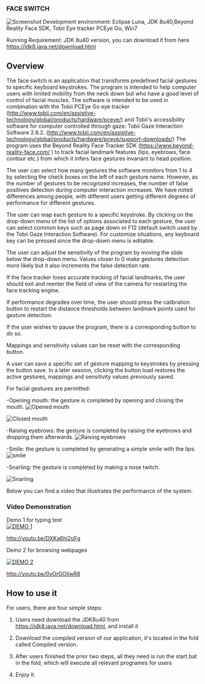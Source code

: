 ### FACE SWITCH

![Screenshot](https://raw.githubusercontent.com/Jason-NIU/Face-switch/master/screenshots/app.jpg)
Development environment:
Eclipse Luna, JDK 8u40,Beyond Reality Face SDK, Tobii Eye tracker PCEye Go, Win7

Running Requirement: JDK 8u40 version, you can download it from here https://jdk8.java.net/download.html

## Overview
The face switch is an application that transforms predefined facial gestures to specific keyboard keystrokes. The program is intended to help computer users with limited mobility from the neck down but who have a good level of control of facial muscles.
The software is intended to be used in combination with the Tobii PCEye Go eye tracker (http://www.tobii.com/en/assistive-technology/global/products/hardware/pceye/) and Tobii's accessibility software for computer controlled through gaze: Tobii Gaze Interaction Software 2.6.2. (http://www.tobii.com/en/assistive-technology/global/products/hardware/pceye/support-downloads/)
The program uses the Beyond Reality Face Tracker SDK (https://www.beyond-reality-face.com/ ) to track facial landmark features (lips, eyebrows, face contour etc.) from which it infers face gestures invariant to head position.


The user can select how many gestures the software monitors from 1 to 4 by selecting the check boxes on the left of each gesture name. However, as the number of gestures to be recognized increases, the number of false positives detection during computer interaction increases. We have noted differences among people, with different users getting different degrees of performance for different gestures.

The user can map each gesture to a specific keystroke. By clicking on the drop-down menu of the list of options associated to each gesture, the user can select common keys such as page down or F12 (default switch used by the Tobii Gaze Interaction Software). For customize situations, any keyboard key can be pressed since the drop-down menu is editable.

The user can adjust the sensitivity of the program by moving the slide below the drop-down menu. Values closer to 0 make gestures detection more likely but it also increments the false detection rate.

If the face tracker loses accurate tracking of facial landmarks, the user should exit and reenter the field of view of the camera for restarting the face tracking engine.

If performance degrades over time, the user should press the calibration button to restart the distance thresholds between landmark points used for gesture detection.

If the user wishes to pause the program, there is a corresponding button to do so.

Mappings and sensitivity values can be reset with the corresponding button.

A user can save a specific set of gesture mapping to keystrokes by pressing the button save. In a later session, clicking the button load restores the active gestures, mappings and sensitivity values previously saved.

For facial gestures are permitted:

-Opening mouth: the gesture is completed by opening and closing the mouth.
![Opened mouth](https://raw.githubusercontent.com/Jason-NIU/Face-switch/master/screenshots/open.png)

![Closed mouth](https://raw.githubusercontent.com/Jason-NIU/Face-switch/master/screenshots/normal.png)

-Raising eyebrows: the gesture is completed by raising the eyebrows and dropping them afterwards.
![Raising eyebrows](https://raw.githubusercontent.com/Jason-NIU/Face-switch/master/screenshots/rising%20eyebrow.png)

-Smile: the gesture is completed by generating a simple smile with the lips.
![smile](https://raw.githubusercontent.com/Jason-NIU/Face-switch/master/screenshots/smile.png)


-Snarling: the gesture is completed by making a nose twitch.

![Snarling](https://raw.githubusercontent.com/Jason-NIU/Face-switch/master/screenshots/nose.png)

Below you can find a video that illustrates the performance of the system.

### Video Demonstration

Demo 1 for typing test           
[![DEMO 1](http://img.youtube.com/vi/DXKa6hj2uFg/0.jpg)](http://youtu.be/DXKa6hj2uFg)

http://youtu.be/DXKa6hj2uFg 

Demo 2 for browsing webpages   

[![DEMO 2](http://img.youtube.com/vi/0vOrGOliwR8/0.jpg)](http://youtu.be/0vOrGOliwR8)

http://youtu.be/0vOrGOliwR8

## How to use it

For users, there are four simple steps:
1. Users need download the JDK8u40 from https://jdk8.java.net/download.html, and install it

2. Download the compiled version of our application, it's located in the fold called Compiled version.

3. After users finished the prior two steps, all they need is run the start.bat in the fold, which will execute all relevant programes for users

4. Enjoy it.
